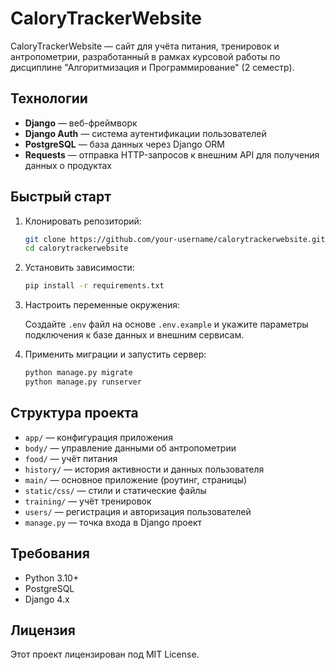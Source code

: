 # CaloryTrackerWebsite

CaloryTrackerWebsite — сайт для учёта питания, тренировок и антропометрии, разработанный в рамках курсовой работы по дисциплине "Алгоритмизация и Программирование" (2 семестр).

## Технологии

- **Django** — веб-фреймворк
- **Django Auth** — система аутентификации пользователей
- **PostgreSQL** — база данных через Django ORM
- **Requests** — отправка HTTP-запросов к внешним API для получения данных о продуктах

## Быстрый старт

1. Клонировать репозиторий:

    ```bash
    git clone https://github.com/your-username/calorytrackerwebsite.git
    cd calorytrackerwebsite
    ```

2. Установить зависимости:

    ```bash
    pip install -r requirements.txt
    ```

3. Настроить переменные окружения:

    Создайте `.env` файл на основе `.env.example` и укажите параметры подключения к базе данных и внешним сервисам.

4. Применить миграции и запустить сервер:

    ```bash
    python manage.py migrate
    python manage.py runserver
    ```

## Структура проекта

- `app/` — конфигурация приложения
- `body/` — управление данными об антропометрии
- `food/` — учёт питания
- `history/` — история активности и данных пользователя
- `main/` — основное приложение (роутинг, страницы)
- `static/css/` — стили и статические файлы
- `training/` — учёт тренировок
- `users/` — регистрация и авторизация пользователей
- `manage.py` — точка входа в Django проект


## Требования

- Python 3.10+
- PostgreSQL
- Django 4.x

## Лицензия

Этот проект лицензирован под MIT License.
